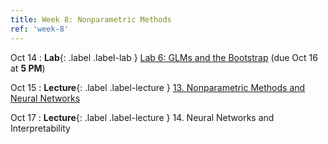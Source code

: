 ```yaml
---
title: Week 8: Nonparametric Methods
ref: 'week-8'
---
```

Oct 14
: **Lab**{: .label .label-lab } [Lab 6: GLMs and the Bootstrap](https://data102.datahub.berkeley.edu/hub/user-redirect/git-pull?repo=https%3A%2F%2Fgithub.com%2Fds-102%2Ffa24-materials&urlpath=lab%2Ftree%2Ffa24-materials%2Flab%2Flab06%2Flab06.ipynb&branch=main) (due Oct 16 at **5 PM**)

Oct 15
: **Lecture**{: .label .label-lecture } [13. Nonparametric Methods and Neural Networks](lecture/lec13)

Oct 17
: **Lecture**{: .label .label-lecture } 14. Neural Networks and Interpretability
